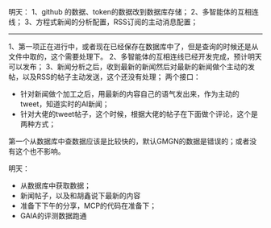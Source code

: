 明天：
1、github 的数据、token的数据改到数据库存储；
2、多智能体的互相连线；
3、方程式新闻的分析配置，RSS订阅的主动消息配置；



--- 
1、第一项正在进行中，或者现在已经保存在数据库中了，但是查询的时候还是从文件中取的，这个需要处理下。
2、多智能体的互相连线已经开发完成，预计明天可以发布；
3、新闻分析之后，收到最新的新闻然后对最新的新闻做个主动的发帖，以及RSS的帖子主动发送，这个还没有处理；
两个接口：
- 针对新闻做个加工之后，用最新的内容自己的语气发出来，作为主动的tweet，知道实时的AI新闻；
- 针对大佬的tweet帖子，这个时候，根据大佬的帖子在下面做个评论，这个是两种方式；

第一个从数据库中查数据应该是比较快的，默认GMGN的数据是错误的；或者没有这个也不影响。



明天：
- 从数据库中获取数据；
- 新闻帖子，以及和胡鑫说下最新的内容
- 准备下下午的分享，MCP的代码在准备下；
- GAIA的评测数据跑通